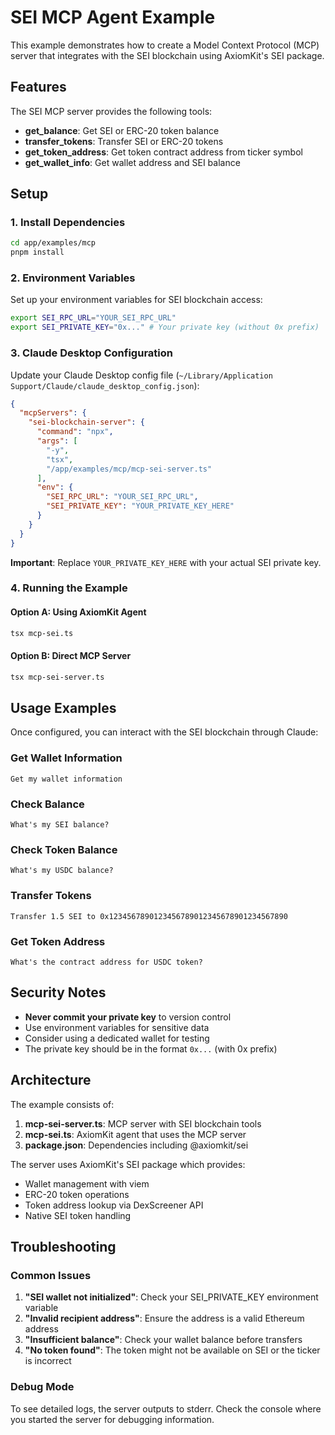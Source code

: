 # SEI MCP Agent Example

This example demonstrates how to create a Model Context Protocol (MCP) server that integrates with the SEI blockchain using AxiomKit's SEI package.

## Features

The SEI MCP server provides the following tools:

- **get_balance**: Get SEI or ERC-20 token balance
- **transfer_tokens**: Transfer SEI or ERC-20 tokens
- **get_token_address**: Get token contract address from ticker symbol
- **get_wallet_info**: Get wallet address and SEI balance

## Setup

### 1. Install Dependencies

```bash
cd app/examples/mcp
pnpm install
```

### 2. Environment Variables

Set up your environment variables for SEI blockchain access:

```bash
export SEI_RPC_URL="YOUR_SEI_RPC_URL"
export SEI_PRIVATE_KEY="0x..." # Your private key (without 0x prefix)
```

### 3. Claude Desktop Configuration

Update your Claude Desktop config file (`~/Library/Application Support/Claude/claude_desktop_config.json`):

```json
{
  "mcpServers": {
    "sei-blockchain-server": {
      "command": "npx",
      "args": [
        "-y",
        "tsx",
        "/app/examples/mcp/mcp-sei-server.ts"
      ],
      "env": {
        "SEI_RPC_URL": "YOUR_SEI_RPC_URL",
        "SEI_PRIVATE_KEY": "YOUR_PRIVATE_KEY_HERE"
      }
    }
  }
}
```

**Important**: Replace `YOUR_PRIVATE_KEY_HERE` with your actual SEI private key.

### 4. Running the Example

#### Option A: Using AxiomKit Agent
```bash
tsx mcp-sei.ts
```

#### Option B: Direct MCP Server
```bash
tsx mcp-sei-server.ts
```

## Usage Examples

Once configured, you can interact with the SEI blockchain through Claude:

### Get Wallet Information
```
Get my wallet information
```

### Check Balance
```
What's my SEI balance?
```

### Check Token Balance
```
What's my USDC balance?
```

### Transfer Tokens
```
Transfer 1.5 SEI to 0x1234567890123456789012345678901234567890
```

### Get Token Address
```
What's the contract address for USDC token?
```

## Security Notes

- **Never commit your private key** to version control
- Use environment variables for sensitive data
- Consider using a dedicated wallet for testing
- The private key should be in the format `0x...` (with 0x prefix)

## Architecture

The example consists of:

1. **mcp-sei-server.ts**: MCP server with SEI blockchain tools
2. **mcp-sei.ts**: AxiomKit agent that uses the MCP server
3. **package.json**: Dependencies including @axiomkit/sei

The server uses AxiomKit's SEI package which provides:
- Wallet management with viem
- ERC-20 token operations
- Token address lookup via DexScreener API
- Native SEI token handling

## Troubleshooting

### Common Issues

1. **"SEI wallet not initialized"**: Check your SEI_PRIVATE_KEY environment variable
2. **"Invalid recipient address"**: Ensure the address is a valid Ethereum address
3. **"Insufficient balance"**: Check your wallet balance before transfers
4. **"No token found"**: The token might not be available on SEI or the ticker is incorrect

### Debug Mode

To see detailed logs, the server outputs to stderr. Check the console where you started the server for debugging information.